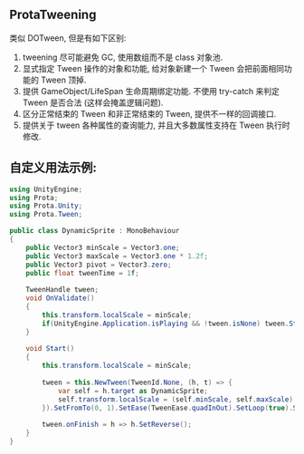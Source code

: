 ## ProtaTweening

类似 DOTween, 但是有如下区别:
1. tweening 尽可能避免 GC, 使用数组而不是 class 对象池.
2. 显式指定 Tween 操作的对象和功能, 给对象新建一个 Tween 会把前面相同功能的 Tween 顶掉.
3. 提供 GameObject/LifeSpan 生命周期绑定功能. 不使用 try-catch 来判定 Tween 是否合法 (这样会掩盖逻辑问题).
4. 区分正常结束的 Tween 和非正常结束的 Tween, 提供不一样的回调接口.
5. 提供关于 tween 各种属性的查询能力, 并且大多数属性支持在 Tween 执行时修改.






## 自定义用法示例:

```C#
using UnityEngine;
using Prota;
using Prota.Unity;
using Prota.Tween;

public class DynamicSprite : MonoBehaviour
{
    public Vector3 minScale = Vector3.one;
    public Vector3 maxScale = Vector3.one * 1.2f;
    public Vector3 pivot = Vector3.zero;
    public float tweenTime = 1f;
    
    TweenHandle tween;
    void OnValidate()
    {
        this.transform.localScale = minScale;
        if(UnityEngine.Application.isPlaying && !tween.isNone) tween.Start(tweenTime.Max(0.001f));
    }
    
    void Start()
    {
        this.transform.localScale = minScale;
        
        tween = this.NewTween(TweenId.None, (h, t) => {
            var self = h.target as DynamicSprite;
            self.transform.localScale = (self.minScale, self.maxScale).Lerp(h.Evaluate(t));
        }).SetFromTo(0, 1).SetEase(TweenEase.quadInOut).SetLoop(true).Start(tweenTime.Max(0.001f));
        
        tween.onFinish = h => h.SetReverse();
    }
}

```